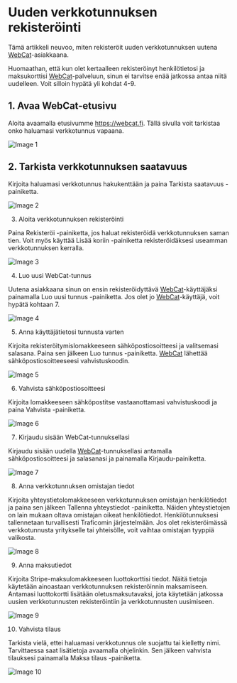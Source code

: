 # Uuden verkkotunnuksen rekisteröinti

Tämä artikkeli neuvoo, miten rekisteröit uuden verkkotunnuksen uutena [WebCat](https://webcat.fi)-asiakkaana.

Huomaathan, että kun olet kertaalleen rekisteröinyt henkilötietosi ja maksukorttisi [WebCat](https://webcat.fi)-palveluun, sinun ei tarvitse enää jatkossa antaa niitä uudelleen. Voit silloin hypätä yli kohdat 4-9.

## 1. Avaa WebCat-etusivu

Aloita avaamalla etusivumme https://webcat.fi. Tällä sivulla voit tarkistaa onko haluamasi verkkotunnus vapaana.

![Image 1](images/register-domain-step-1-1024x556.png)

## 2. Tarkista verkkotunnuksen saatavuus

Kirjoita haluamasi verkkotunnus hakukenttään ja paina Tarkista saatavuus -painiketta.

![Image 2](images/register-domain-step-2-1024x556.png)

3. Aloita verkkotunnuksen rekisteröinti

Paina Rekisteröi -painiketta, jos haluat rekisteröidä verkkotunnuksen saman tien. Voit myös käyttää Lisää koriin -painiketta rekisteröidäksesi useamman verkkotunnuksen kerralla.

![Image 3](images/register-domain-step-3-1024x556.png)

4. Luo uusi WebCat-tunnus

Uutena asiakkaana sinun on ensin rekisteröidyttävä [WebCat](https://webcat.fi)-käyttäjäksi painamalla Luo uusi tunnus -painiketta. Jos olet jo [WebCat](https://webcat.fi)-käyttäjä, voit hypätä kohtaan 7.

![Image 4](images/register-domain-step-4-1024x892.png)

5. Anna käyttäjätietosi tunnusta varten

Kirjoita rekisteröitymislomakkeeseen sähköpostiosoitteesi ja valitsemasi salasana. Paina sen jälkeen Luo tunnus -painiketta. [WebCat](https://webcat.fi) lähettää sähköpostiosoitteeseesi vahvistuskoodin.

![Image 5](imags/register-domain-step-5-1024x892.png)

6. Vahvista sähköpostiosoitteesi

Kirjoita lomakkeeseen sähköpostitse vastaanottamasi vahvistuskoodi ja paina Vahvista -painiketta.

![Image 6](images/register-domain-step-6-1024x892.png)

7. Kirjaudu sisään WebCat-tunnuksellasi

Kirjaudu sisään uudella [WebCat](https://webcat.fi)-tunnuksellasi antamalla sähköpostiosoitteesi ja salasanasi ja painamalla Kirjaudu-painiketta.

![Image 7](images/register-domain-step-7-1024x892.png)

8. Anna verkkotunnuksen omistajan tiedot

Kirjoita yhteystietolomakkeeseen verkkotunnuksen omistajan henkilötiedot ja paina sen jälkeen Tallenna yhteystiedot -painiketta. Näiden yhteystietojen on lain mukaan oltava omistajan oikeat henkilötiedot. Henkilötunnuksesi tallennetaan turvallisesti Traficomin järjestelmään. Jos olet rekisteröimässä verkkotunnusta yritykselle tai yhteisölle, voit vaihtaa omistajan tyyppiä valikosta.

![Image 8](images/register-domain-step-8-1024x906.png)

9. Anna maksutiedot

Kirjoita Stripe-maksulomakkeeseen luottokorttisi tiedot. Näitä tietoja käytetään ainoastaan verkkotunnuksen rekisteröinnin maksamiseen. Antamasi luottokortti lisätään oletusmaksutavaksi, jota käytetään jatkossa uusien verkkotunnusten rekisteröintiin ja verkkotunnusten uusimiseen.

![Image 9](images/register-domain-step-9-897x1024.png)

10. Vahvista tilaus

Tarkista vielä, ettei haluamasi verkkotunnus ole suojattu tai kielletty nimi. Tarvittaessa saat lisätietoja avaamalla ohjelinkin. Sen jälkeen vahvista tilauksesi painamalla Maksa tilaus -painiketta.

![Image 10](images/register-domain-step-10-1024x921.png)
